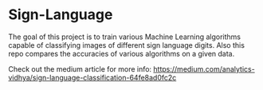 # Sign-Language
The goal of this project is to train various Machine Learning algorithms capable of classifying images of different sign language digits.
Also this repo compares the accuracies of various algorithms on a given data.

Check out the medium article for more info: https://medium.com/analytics-vidhya/sign-language-classification-64fe8ad0fc2c
